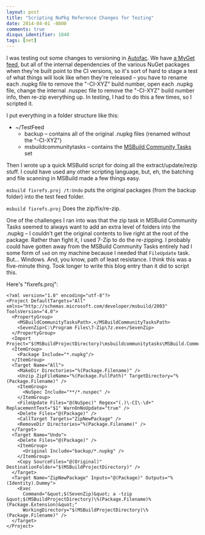 ```yaml
---
layout: post
title: "Scripting NuPkg Reference Changes for Testing"
date: 2014-04-01 -0800
comments: true
disqus_identifier: 1840
tags: [net]
---
```

I was testing out some changes to versioning in
[Autofac](https://github.com/autofac/Autofac). We have [a MyGet
feed](https://www.myget.org/gallery/autofac), but all of the internal
dependencies of the various NuGet packages when they're built point to
the CI versions, so it's sort of hard to stage a test of what things
will look like when they're released – you have to rename each .nupkg
file to remove the "-CI-XYZ" build number, open each .nupkg file, change
the internal .nuspec file to remove the "-CI-XYZ" build number info,
then re-zip everything up. In testing, I had to do this a few times, so
I scripted it.

I put everything in a folder structure like this:

-   \~/TestFeed
    -   backup – contains all of the original .nupkg files (renamed
        without the "-CI-XYZ")
    -   msbuildcommunitytasks – contains the [MSBuild Community
        Tasks](https://github.com/loresoft/msbuildtasks) set

Then I wrote up a quick MSBuild script for doing all the
extract/update/rezip stuff. I could have used any other scripting
language, but, eh, the batching and file scanning in MSBuild made a few
things easy.

`msbuild fixrefs.proj /t:Undo` puts the original packages (from the
backup folder) into the test feed folder.

`msbuild fixrefs.proj` Does the zip/fix/re-zip.

One of the challenges I ran into was that the zip task in MSBuild
Community Tasks seemed to always want to add an extra level of folders
into the .nupkg – I couldn't get the original contents to live right at
the root of the package. Rather than fight it, I used 7-Zip to do the
re-zipping. I probably could have gotten away from the MSBuild Community
Tasks entirely had I some form of `sed` on my machine because I needed
that `FileUpdate` task. But... Windows. And, you know, path of least
resistance. I think this was a five-minute thing. Took longer to write
this blog entry than it did to script this.

Here's "fixrefs.proj":

    <?xml version="1.0" encoding="utf-8"?>
    <Project DefaultTargets="All" xmlns="http://schemas.microsoft.com/developer/msbuild/2003" ToolsVersion="4.0">
      <PropertyGroup>
        <MSBuildCommunityTasksPath>.</MSBuildCommunityTasksPath>
        <SevenZip>C:\Program Files\7-Zip\7z.exe</SevenZip>
      </PropertyGroup>
      <Import Project="$(MSBuildProjectDirectory)\msbuildcommunitytasks\MSBuild.Community.Tasks.Targets"/>
      <ItemGroup>
        <Package Include="*.nupkg"/>
      </ItemGroup>
      <Target Name="All">
        <MakeDir Directories="%(Package.Filename)" />
        <Unzip ZipFileName="%(Package.FullPath)" TargetDirectory="%(Package.Filename)" />
        <ItemGroup>
          <NuSpec Include="**/*.nuspec" />
        </ItemGroup>
        <FileUpdate Files="@(NuSpec)" Regex="(.)\-CI\-\d+" ReplacementText="$1" WarnOnNoUpdate="true" />
        <Delete Files="@(Package)" />
        <CallTarget Targets="ZipNewPackage" />
        <RemoveDir Directories="%(Package.Filename)" />
      </Target>
      <Target Name="Undo">
        <Delete Files="@(Package)" />
        <ItemGroup>
          <Original Include="backup/*.nupkg" />
        </ItemGroup>
        <Copy SourceFiles="@(Original)" DestinationFolder="$(MSBuildProjectDirectory)" />
      </Target>
      <Target Name="ZipNewPackage" Inputs="@(Package)" Outputs="%(Identity).Dummy">
        <Exec
          Command="&quot;$(SevenZip)&quot; a -tzip &quot;$(MSBuildProjectDirectory)\%(Package.Filename)%(Package.Extension)&quot;"
          WorkingDirectory="$(MSBuildProjectDirectory)\%(Package.Filename)" />
      </Target>
    </Project>


